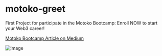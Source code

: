 # motoko-greet

First Project for participate in the Motoko Bootcamp: Enroll NOW to start your Web3 career!

[Motoko Bootcamp Article on Medium](https://medium.com/@capuzr/motoko-bootcamp-inscr%C3%ADbete-ahora-y-empieza-tu-carrera-en-web3-3372615e6639)

![image](https://user-images.githubusercontent.com/22356770/212420235-6eb110a7-177c-4be6-82fc-207b7e150ea8.png)

